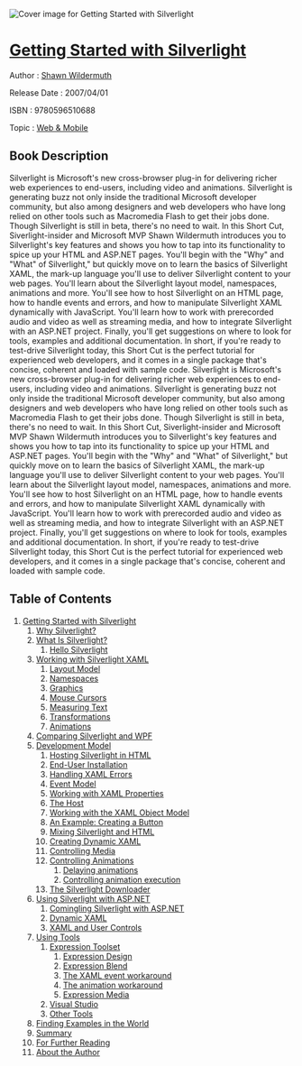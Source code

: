 ![Cover image for Getting Started with Silverlight](https://imgdetail.ebookreading.net/cover/cover/web_mobile/EB9780596510688.jpg)

[Getting Started with Silverlight](https://ebookreading.net/view/book/Getting+Started+with+Silverlight-EB9780596510688_1.html "Getting Started with Silverlight")
====================================================================================================================

Author : [Shawn Wildermuth](https://ebookreading.net/search/author/Shawn+Wildermuth)

Release Date : 2007/04/01

ISBN : 9780596510688

Topic : [Web & Mobile](https://ebookreading.net/search/category/web-mobile)

Book Description
-----------------

 Silverlight is Microsoft's new cross-browser plug-in for delivering richer web experiences to end-users, including video and animations. Silverlight is generating buzz not only inside the traditional Microsoft developer community, but also among designers and web developers who have long relied on other tools such as Macromedia Flash to get their jobs done. Though Silverlight is still in beta, there's no need to wait. In this Short Cut, Siverlight-insider and Microsoft MVP Shawn Wildermuth introduces you to Silverlight's key features and shows you how to tap into its functionality to spice up your HTML and ASP.NET pages. You'll begin with the "Why" and "What" of Silverlight," but quickly move on to learn the basics of Silverlight XAML, the mark-up language you'll use to deliver Silverlight content to your web pages. You'll learn about the Silverlight layout model, namespaces, animations and more. You'll see how to host Silverlight on an HTML page, how to handle events and errors, and how to manipulate Silverlight XAML dynamically with JavaScript. You'll learn how to work with prerecorded audio and video as well as streaming media, and how to integrate Silverlight with an ASP.NET project. Finally, you'll get suggestions on where to look for tools, examples and additional documentation. In short, if you're ready to test-drive Silverlight today, this Short Cut is the perfect tutorial for experienced web developers, and it comes in a single package that's concise, coherent and loaded with sample code. 
               Silverlight is Microsoft's new cross-browser plug-in for delivering richer web experiences to end-users, including video and animations. Silverlight is generating buzz not only inside the traditional Microsoft developer community, but also among designers and web developers who have long relied on other tools such as Macromedia Flash to get their jobs done. Though Silverlight is still in beta, there's no need to wait. In this Short Cut, Siverlight-insider and Microsoft MVP Shawn Wildermuth introduces you to Silverlight's key features and shows you how to tap into its functionality to spice up your HTML and ASP.NET pages. You'll begin with the "Why" and "What" of Silverlight," but quickly move on to learn the basics of Silverlight XAML, the mark-up language you'll use to deliver Silverlight content to your web pages. You'll learn about the Silverlight layout model, namespaces, animations and more. You'll see how to host Silverlight on an HTML page, how to handle events and errors, and how to manipulate Silverlight XAML dynamically with JavaScript. You'll learn how to work with prerecorded audio and video as well as streaming media, and how to integrate Silverlight with an ASP.NET project. Finally, you'll get suggestions on where to look for tools, examples and additional documentation. In short, if you're ready to test-drive Silverlight today, this Short Cut is the perfect tutorial for experienced web developers, and it comes in a single package that's concise, coherent and loaded with sample code. 
              
Table of Contents
-----------------

1. [Getting Started with Silverlight](https://ebookreading.net/view/book/Getting+Started+with+Silverlight-EB9780596510688_2.html)
    1. [Why Silverlight?](https://ebookreading.net/view/book/Getting+Started+with+Silverlight-EB9780596510688_2.html#why_silverlight)
    1. [What Is Silverlight?](https://ebookreading.net/view/book/Getting+Started+with+Silverlight-EB9780596510688_3.html)
        1. [Hello Silverlight](https://ebookreading.net/view/book/Getting+Started+with+Silverlight-EB9780596510688_3.html#hello_silverlight)
    1. [Working with Silverlight XAML](https://ebookreading.net/view/book/Getting+Started+with+Silverlight-EB9780596510688_4.html)
        1. [Layout Model](https://ebookreading.net/view/book/Getting+Started+with+Silverlight-EB9780596510688_4.html#layout_model)
        1. [Namespaces](https://ebookreading.net/view/book/Getting+Started+with+Silverlight-EB9780596510688_4.html#namespaces)
        1. [Graphics](https://ebookreading.net/view/book/Getting+Started+with+Silverlight-EB9780596510688_4.html#graphics)
        1. [Mouse Cursors](https://ebookreading.net/view/book/Getting+Started+with+Silverlight-EB9780596510688_4.html#mouse_cursors)
        1. [Measuring Text](https://ebookreading.net/view/book/Getting+Started+with+Silverlight-EB9780596510688_4.html#measuring_text)
        1. [Transformations](https://ebookreading.net/view/book/Getting+Started+with+Silverlight-EB9780596510688_4.html#transformations)
        1. [Animations](https://ebookreading.net/view/book/Getting+Started+with+Silverlight-EB9780596510688_4.html#animations)
    1. [Comparing Silverlight and WPF](https://ebookreading.net/view/book/Getting+Started+with+Silverlight-EB9780596510688_5.html)
    1. [Development Model](https://ebookreading.net/view/book/Getting+Started+with+Silverlight-EB9780596510688_6.html)
        1. [Hosting Silverlight in HTML](https://ebookreading.net/view/book/Getting+Started+with+Silverlight-EB9780596510688_6.html#hosting_silverlight)
        1. [End-User Installation](https://ebookreading.net/view/book/Getting+Started+with+Silverlight-EB9780596510688_6.html#enduser_installatio)
        1. [Handling XAML Errors](https://ebookreading.net/view/book/Getting+Started+with+Silverlight-EB9780596510688_6.html#handling_xaml_error)
        1. [Event Model](https://ebookreading.net/view/book/Getting+Started+with+Silverlight-EB9780596510688_6.html#event_model)
        1. [Working with XAML Properties](https://ebookreading.net/view/book/Getting+Started+with+Silverlight-EB9780596510688_6.html#working_with_xaml_p)
        1. [The Host](https://ebookreading.net/view/book/Getting+Started+with+Silverlight-EB9780596510688_6.html#the_host)
        1. [Working with the XAML Object Model](https://ebookreading.net/view/book/Getting+Started+with+Silverlight-EB9780596510688_6.html#working_with_the_xa)
        1. [An Example: Creating a Button](https://ebookreading.net/view/book/Getting+Started+with+Silverlight-EB9780596510688_6.html#an_example_creating)
        1. [Mixing Silverlight and HTML](https://ebookreading.net/view/book/Getting+Started+with+Silverlight-EB9780596510688_6.html#mixing_silverlight_)
        1. [Creating Dynamic XAML](https://ebookreading.net/view/book/Getting+Started+with+Silverlight-EB9780596510688_6.html#creating_dynamic_xa)
        1. [Controlling Media](https://ebookreading.net/view/book/Getting+Started+with+Silverlight-EB9780596510688_6.html#controlling_media)
        1. [Controlling Animations](https://ebookreading.net/view/book/Getting+Started+with+Silverlight-EB9780596510688_6.html#controlling_animati)
            1. [Delaying animations](https://ebookreading.net/view/book/Getting+Started+with+Silverlight-EB9780596510688_6.html#delaying_animations)
            1. [Controlling animation execution](https://ebookreading.net/view/book/Getting+Started+with+Silverlight-EB9780596510688_6.html#controlling_animati)
        1. [The Silverlight Downloader](https://ebookreading.net/view/book/Getting+Started+with+Silverlight-EB9780596510688_6.html#the_silverlight_dow)
    1. [Using Silverlight with ASP.NET](https://ebookreading.net/view/book/Getting+Started+with+Silverlight-EB9780596510688_7.html)
        1. [Comingling Silverlight with ASP.NET](https://ebookreading.net/view/book/Getting+Started+with+Silverlight-EB9780596510688_7.html#comingling_silverli)
        1. [Dynamic XAML](https://ebookreading.net/view/book/Getting+Started+with+Silverlight-EB9780596510688_7.html#dynamic_xaml)
        1. [XAML and User Controls](https://ebookreading.net/view/book/Getting+Started+with+Silverlight-EB9780596510688_7.html#xaml_and_user_contr)
    1. [Using Tools](https://ebookreading.net/view/book/Getting+Started+with+Silverlight-EB9780596510688_8.html)
        1. [Expression Toolset](https://ebookreading.net/view/book/Getting+Started+with+Silverlight-EB9780596510688_8.html#expression_toolset)
            1. [Expression Design](https://ebookreading.net/view/book/Getting+Started+with+Silverlight-EB9780596510688_8.html#expression_design)
            1. [Expression Blend](https://ebookreading.net/view/book/Getting+Started+with+Silverlight-EB9780596510688_8.html#expression_blend)
            1. [The XAML event workaround](https://ebookreading.net/view/book/Getting+Started+with+Silverlight-EB9780596510688_8.html#the_xaml_event_work)
            1. [The animation workaround](https://ebookreading.net/view/book/Getting+Started+with+Silverlight-EB9780596510688_8.html#the_animation_worka)
            1. [Expression Media](https://ebookreading.net/view/book/Getting+Started+with+Silverlight-EB9780596510688_8.html#expression_media)
        1. [Visual Studio](https://ebookreading.net/view/book/Getting+Started+with+Silverlight-EB9780596510688_8.html#visual_studio)
        1. [Other Tools](https://ebookreading.net/view/book/Getting+Started+with+Silverlight-EB9780596510688_8.html#other_tools)
    1. [Finding Examples in the World](https://ebookreading.net/view/book/Getting+Started+with+Silverlight-EB9780596510688_9.html)
    1. [Summary](https://ebookreading.net/view/book/Getting+Started+with+Silverlight-EB9780596510688_10.html)
    1. [For Further Reading](https://ebookreading.net/view/book/Getting+Started+with+Silverlight-EB9780596510688_11.html)
    1. [About the Author](https://ebookreading.net/view/book/Getting+Started+with+Silverlight-EB9780596510688_12.html)

